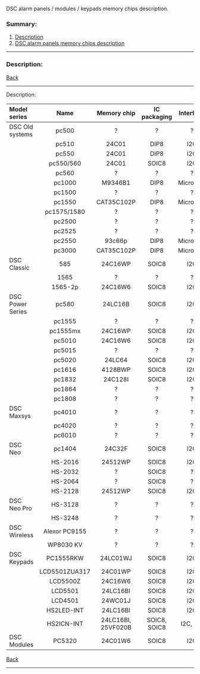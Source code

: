 DSC alarm panels / modules / keypads memory chips description.

### Summary:

1. [Description](#description)
2. [DSC alarm panels memory chips description](#description)

------------------------------------------------------------------------------------------------------------------
### Description:


[Back](#summary)

------------------------------------------------------------------------------------------------------------------
Description:

| Model series | Name | Memory chip | IC packaging | Interface | Description |
|:--------------|:----------------:|:----------------:|:----------------:|:----------------:|:----------------:|
| DSC Old systems | pc500 | ? | ? | ? | |
| | pc510 | 24C01 | DIP8 | I2C | |
| | pc550 | 24C01 | DIP8 | I2C | |
| | pc550/560 | 24C01 | SOIC8 | I2C | |
| | pc560 | ? | ? | ? | |
| | pc1000 | M9346B1 | DIP8 |  Microwire  |  |
| | pc1500 | ? | ? | ? | |
| | pc1550 | CAT35C102P | DIP8 | Microwire | |
| | pc1575/1580 | ? | ? | ? | |
| | pc2500 | ? | ? | ? | |
| | pc2525 | ? | ? | ? | |
| | pc2550 | 93c66p | DIP8 | Microwire | |
| | pc3000 | CAT35C102P | DIP8 | Microwire | |
| DSC Classic | 585 | 24C16WP | SOIC8 | I2C | |
| | 1565 | ? | ? | ? | |
| | 1565-2p | 24C16W6 | SOIC8 | I2C | |
| DSC Power Series | pc580 | 24LC16B | SOIC8 | I2C | Power 432|
| | pc1555 | ? | ? | ? | Power 632 |
| | pc1555mx | 24C16WP | SOIC8 | I2C | Power 632 |
| | pc5010 | 24C16W6 | SOIC8 | I2C | Power 832 |
| | pc5015 | ? | ? | ? | Power 832 |
| | pc5020 | 24LC64 | SOIC8 | I2C | Power 864 |
| | pc1616 | 4128BWP | SOIC8 | I2C | |
| | pc1832 | 24C128I | SOIC8 | I2C | |
| | pc1864 | ? | ? | ? | |
| | pc1808 | ? | ? | ? | |
| DSC Maxsys | pc4010 | ? | ? | ? | |
| | pc4020 | ? | ? | ? | |
| | pc6010 | ? | ? | ? | |
| DSC Neo | pc1404 | 24C32F | SOIC8 | I2C | |
| | HS-2016 | 24512WP | SOIC8 | I2C | |
| | HS-2032 | ? | SOIC8 | ? | |
| | HS-2064 | ? | SOIC8 | ? | |
| | HS-2128 | 24512WP | SOIC8 | I2C | |
| DSC Neo Pro | HS-3128 | ? | ? | ? | |
| | HS-3248 | ? | ? | ? | |
| DSC Wireless | Alexor PC9155 | ? | ? | ? | |
| | WP8030 KV | ? | ? | ? | |
| DSC Keypads | PC1555RKW | 24LC01WJ | SOIC8 | I2C | |
| | LCD5501ZUA317 | 24C01WP | SOIC8 | I2C | |
| | LCD5500Z | 24C16W6 | SOIC8 | I2C | |
| | LCD5501 | 24LC16BI | SOIC8 | I2C | |
| | LCD4501 | 24WC01J | SOIC8 | I2C | |
| | HS2LED-INT | 24LC16BI | SOIC8 | I2C | |
| | HS2ICN-INT | 24LC16BI, 25VF020B | SOIC8, SOIC8 | I2C, SPI | |
| DSC Modules | PC5320 | 24C01W6 | SOIC8 | I2C | |


[Back](#summary)

------------------------------------------------------------------------------------------------------------------
